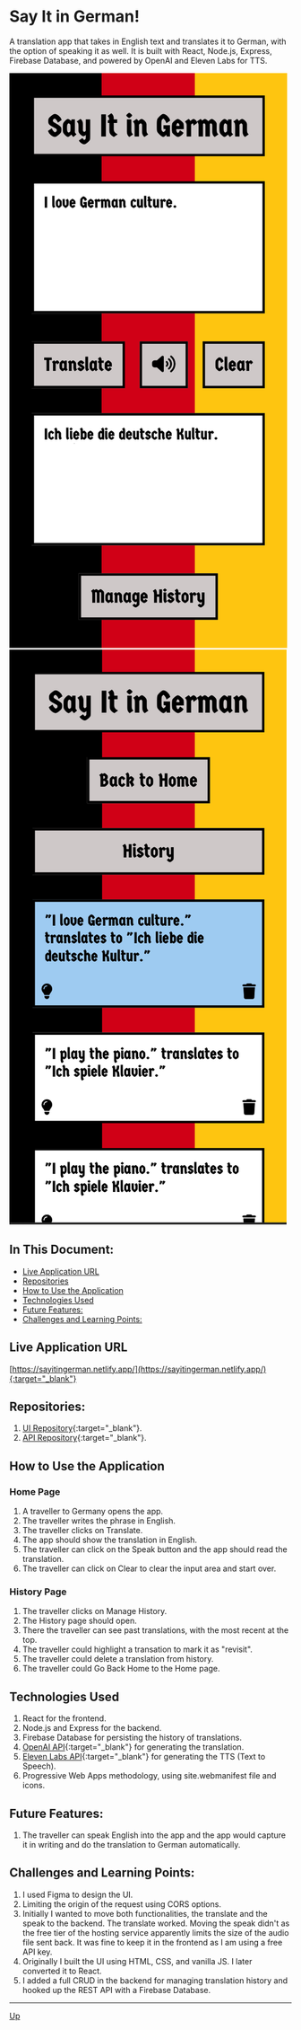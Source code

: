 # Say It in German!
A translation app that takes in English text and translates it to German, with the option of speaking it as well. It is built with React, Node.js, Express, Firebase Database, and powered by OpenAI and Eleven Labs for TTS. 

![home-page](images/home-page.png "Home Page")
![history-page](images/history-page.png "History Page")

## In This Document:
- [Live Application URL](#live-application-url)
- [Repositories](#repositories)
- [How to Use the Application](#how-to-use-the-application)
- [Technologies Used](#technologies-used)
- [Future Features:](#future-features)
- [Challenges and Learning Points:](#challenges-and-learning-points)

## Live Application URL
[https://sayitingerman.netlify.app/](https://sayitingerman.netlify.app/){:target="_blank"}

## Repositories:
1. [UI Repository](https://github.com/shantdashjian/say-it-in-german-ui){:target="_blank"}.
2. [API Repository](https://github.com/shantdashjian/say-it-in-german-api){:target="_blank"}.
   

## How to Use the Application
### Home Page
1. A traveller to Germany opens the app.
2. The traveller writes the phrase in English.
3. The traveller clicks on Translate.
4. The app should show the translation in English.
5. The traveller can click on the Speak button and the app should read the translation.
6. The traveller can click on Clear to clear the input area and start over.
   
### History Page
1. The traveller clicks on Manage History.
2. The History page should open.
3. There the traveller can see past translations, with the most recent at the top.
4. The traveller could highlight a transation to mark it as "revisit".
5. The traveller could delete a translation from history.
6. The traveller could Go Back Home to the Home page.


## Technologies Used
1. React for the frontend.
2. Node.js and Express for the backend.
3. Firebase Database for persisting the history of translations.
4. [OpenAI API](https://platform.openai.com/docs/introduction/overview){:target="_blank"} for generating the translation.
5. [Eleven Labs API](https://elevenlabs.io/docs/api-reference/text-to-speech){:target="_blank"} for generating the TTS (Text to Speech).
6. Progressive Web Apps methodology, using site.webmanifest file and icons.

## Future Features:
1. The traveller can speak English into the app and the app would capture it in writing and do the translation to German automatically. 

## Challenges and Learning Points:
1. I used Figma to design the UI.
2. Limiting the origin of the request using CORS options.
3. Initially I wanted to move both functionalities, the translate and the speak to the backend. The translate worked. Moving the speak didn't as the free tier of the hosting service apparently limits the size of the audio file sent back. It was fine to keep it in the frontend as I am using a free API key.
4. Originally I built the UI using HTML, CSS, and vanilla JS. I later converted it to React.
5. I added a full CRUD in the backend for managing translation history and hooked up the REST API with a Firebase Database.
<hr>

[Up](README.md)
